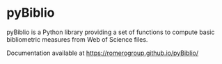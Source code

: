 # pyBiblio
pyBiblio is a Python library providing a set of functions to compute basic bibliometric measures from Web of Science files.

Documentation available at https://romerogroup.github.io/pyBiblio/
